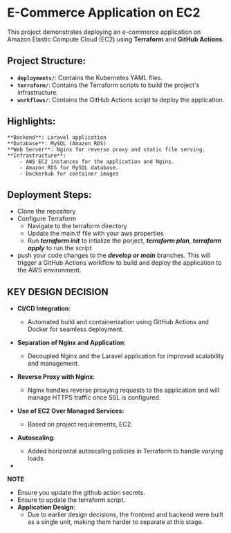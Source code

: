 # **E-Commerce Application on EC2**

This project demonstrates deploying an e-commerce application on Amazon Elastic Compute Cloud (EC2) using **Terraform** and **GitHub Actions**.

## Project Structure:
- **`deployments/`**: Contains the Kubernetes YAML files.
- **`terraform/`**: Contains the Terraform scripts to build the project's infrastructure.
- **`workflows/`**: Contains the GitHub Actions script to deploy the application.

## Highlights:

    **Backend**: Laravel application
    **Database**: MySQL (Amazon RDS)
    **Web Server**: Nginx for reverse proxy and static file serving.
    **Infrastructure**:
        - AWS EC2 instances for the application and Nginx.
        - Amazon RDS for MySQL database.
        - Dockerhub for container images

## Deployment Steps:
- Clone the repository
- Configure Terraform
    - Navigate to the terraform directory
    - Update the main.tf file with your aws properties
    - Run **_terraform init_** to intialize the porject, **_terraform plan_**, **_terraform apply_** to run the script
- push your code changes to the **_develop or main_** branches. This will trigger a GitHub Actions workflow to build and deploy the application to the AWS environment. 



## KEY DESIGN DECISION
- **CI/CD Integration**:
    - Automated build and containerization using GitHub Actions and Docker for seamless deployment.

 - **Separation of Nginx and Application**:
    - Decoupled Nginx and the Laravel application for improved scalability and management.

 - **Reverse Proxy with Nginx**:
    - Nginx handles reverse proxying requests to the application and will manage HTTPS traffic once SSL is configured.

- **Use of EC2 Over Managed Services:**
    - Based on project requirements, EC2.

- **Autoscaling**:
    - Added horizontal autoscaling policies in Terraform to handle varying loads.

- 
**NOTE** 
- Ensure you update the github action secrets.
- Ensure to update the terraform script.
- **Application Design**:
    - Due to earlier design decisions, the frontend and backend were built as a single unit, making them harder to separate at this stage.
    
